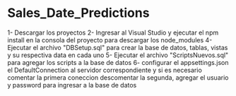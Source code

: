# Sales_Date_Predictions

1- Descargar los proyectos
2- Ingresar al Visual Studio y ejecutar el npm install en la consola del proyecto para descargar los node_modules
4- Ejecutar el archivo "DBSetup.sql" para crear la base de datos, tablas, vistas y su respectiva data en cada uno
5- Ejecutar el archivo "ScriptsNuevos.sql" para agregar los scripts a la base de datos
6- configurar el appsettings.json el DefaultConnection al servidor correspondiente y si es necesario comentar la primera coneccion descomentar la segunda, agregar el usuario y password para ingresar a la base de datos
